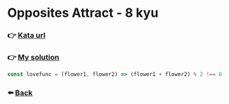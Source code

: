 # Opposites Attract - 8 kyu

### :point_right: [Kata url](https://www.codewars.com/kata/555086d53eac039a2a000083/javascript)

### :point_right: [My solution](./index.js)

```javascript
const lovefunc = (flower1, flower2) => (flower1 + flower2) % 2 !== 0
```

### :arrow_left: [Back](../README.md)
